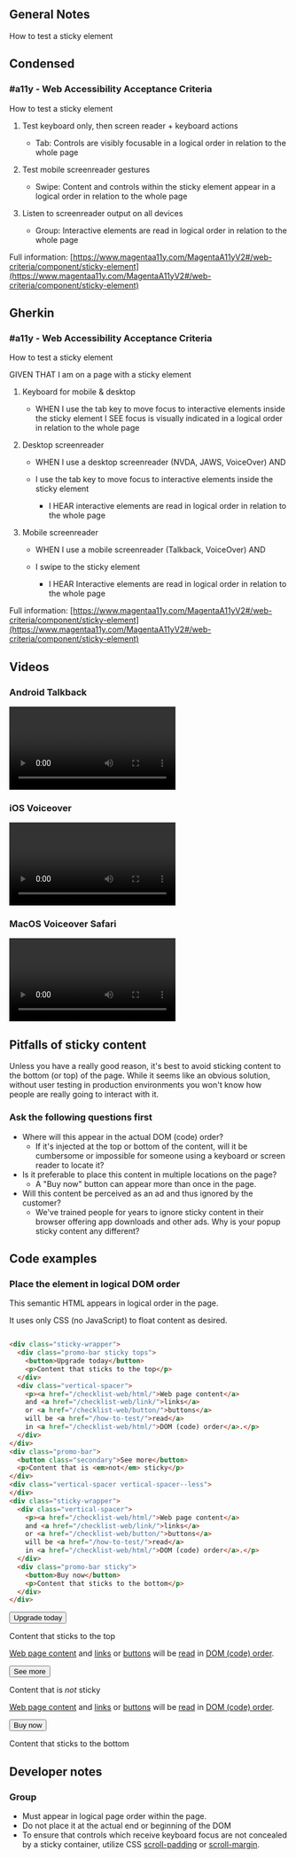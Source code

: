 ## General Notes

How to test a sticky element

## Condensed

### #a11y - Web Accessibility Acceptance Criteria

How to test a sticky element

1. Test keyboard only, then screen reader + keyboard actions

   - Tab: Controls are visibly focusable in a logical order in relation to the whole page

2. Test mobile screenreader gestures

    - Swipe: Content and controls within the sticky element appear in a logical order in relation to the whole page

3. Listen to screenreader output on all devices

   - Group: Interactive elements are read in logical order in relation to the whole page


Full information: [https://www.magentaa11y.com/MagentaA11yV2#/web-criteria/component/sticky-element](https://www.magentaa11y.com/MagentaA11yV2#/web-criteria/component/sticky-element)

## Gherkin

### #a11y - Web Accessibility Acceptance Criteria

How to test a sticky element

GIVEN THAT I am on a page with a sticky element

1. Keyboard for mobile & desktop

   - WHEN I use the tab key to move focus to interactive elements inside the sticky element I SEE focus is visually indicated in a logical order in relation to the whole page

2. Desktop screenreader

   - WHEN I use a desktop screenreader (NVDA, JAWS, VoiceOver) AND

   - I use the tab key to move focus to interactive elements inside the sticky element
      - I HEAR interactive elements are read in logical order in relation to the whole page

3. Mobile screenreader

   - WHEN I use a mobile screenreader (Talkback, VoiceOver) AND

   - I swipe to the sticky element
      - I HEAR Interactive elements are read in logical order in relation to the whole page


Full information: [https://www.magentaa11y.com/MagentaA11yV2#/web-criteria/component/sticky-element](https://www.magentaa11y.com/MagentaA11yV2#/web-criteria/component/sticky-element)

<!-- ## Developer Notes

### Name

- Typically doesn’t have a name or description since there must be only one instance per page. -->

## Videos

### Android Talkback
<video controls>
  <source src="media/video/web/sticky/Android Talkback-sticky-content.webm" type="video/webm">
  Your browser does not support the video tag.
</video>

### iOS Voiceover
<video controls>
  <source src="media/video/web/sticky/iOS Voiceover-sticky-content.webm" type="video/webm">
  Your browser does not support the video tag.
</video>

### MacOS Voiceover Safari
<video controls>
  <source src="media/video/web/sticky/MacOS-Voiceover-Safari-sticky-content.webm" type="video/webm">
  Your browser does not support the video tag.
</video>



## Pitfalls of sticky content

Unless you have a really good reason, it's best to avoid sticking content to the bottom (or top) of the page. While it seems like an obvious solution, without user testing in production environments you won't know how people are really going to interact with it.

### Ask the following questions first

- Where will this appear in the actual DOM (code) order?
  - If it's injected at the top or bottom of the content, will it be cumbersome or impossible for someone using a keyboard or screen reader to locate it?
- Is it preferable to place this content in multiple locations on the page?
  - A "Buy now" button can appear more than once in the page.
- Will this content be perceived as an ad and thus ignored by the customer?
  - We've trained people for years to ignore sticky content in their browser offering app downloads and other ads. Why is your popup sticky content any different?

## Code examples

### Place the element in logical DOM order

This semantic HTML appears in logical order in the page. 

It uses only CSS (no JavaScript) to float content as desired.

```html

<div class="sticky-wrapper">
  <div class="promo-bar sticky tops">
    <button>Upgrade today</button>
    <p>Content that sticks to the top</p>
  </div>
  <div class="vertical-spacer">
    <p><a href="/checklist-web/html/">Web page content</a> 
    and <a href="/checklist-web/link/">links</a>
    or <a href="/checklist-web/button/">buttons</a>
    will be <a href="/how-to-test/">read</a>  
    in <a href="/checklist-web/html/">DOM (code) order</a>.</p>
  </div>
</div>
<div class="promo-bar">
  <button class="secondary">See more</button>
  <p>Content that is <em>not</em> sticky</p>
</div>
<div class="vertical-spacer vertical-spacer--less">
</div>
<div class="sticky-wrapper">
  <div class="vertical-spacer">
    <p><a href="/checklist-web/html/">Web page content</a>
    and <a href="/checklist-web/link/">links</a>
    or <a href="/checklist-web/button/">buttons</a>
    will be <a href="/how-to-test/">read</a>  
    in <a href="/checklist-web/html/">DOM (code) order</a>.</p>
  </div>
  <div class="promo-bar sticky">
    <button>Buy now</button>
    <p>Content that sticks to the bottom</p>
  </div>
</div>
```


<example>
<div class="sticky-wrapper">
  <div class="promo-bar sticky top">
    <button class="Magentaa11y-button Magentaa11y-button--primary">Upgrade today</button>
    <p>Content that sticks to the top</p>
  </div>
  <div class="vertical-spacer">
    <p><a href="/checklist-web/html/">Web page content</a> 
    and <a href="/checklist-web/link/">links</a>
    or <a href="/checklist-web/button/">buttons</a>
    will be <a href="/how-to-test/">read</a>  
    in <a href="/checklist-web/html/">DOM (code) order</a>.</p>
  </div>
</div>
<div class="promo-bar">
  <button class="Magentaa11y-button Magentaa11y-button--primary">See more</button>
  <p>Content that is <em>not</em> sticky</p>
</div>
<div class="vertical-spacer vertical-spacer--less">
</div>
<div class="sticky-wrapper">
  <div class="vertical-spacer">
    <p><a href="/checklist-web/html/">Web page content</a>
    and <a href="/checklist-web/link/">links</a>
    or <a href="/checklist-web/button/">buttons</a>
    will be <a href="/how-to-test/">read</a>  
    in <a href="/checklist-web/html/">DOM (code) order</a>.</p>
  </div>
  <div class="promo-bar sticky">
    <button class="Magentaa11y-button Magentaa11y-button--primary">Buy now</button>
    <p>Content that sticks to the bottom</p>
  </div>
</div>
</example>


## Developer notes

### Group

- Must appear in logical page order within the page.
- Do not place it at the actual end or beginning of the DOM
- To ensure that controls which receive keyboard focus are not concealed by a sticky container, utilize CSS [scroll-padding](https://developer.mozilla.org/en-US/docs/Web/CSS/scroll-padding) or [scroll-margin](https://developer.mozilla.org/en-US/docs/Web/CSS/scroll-margin).